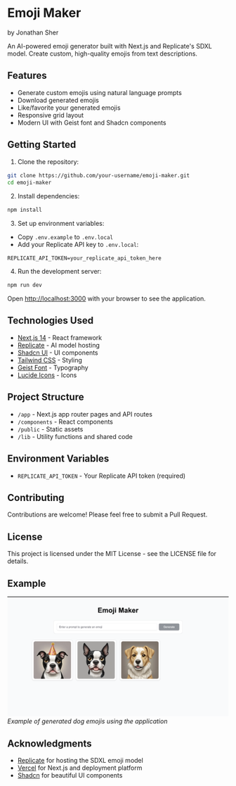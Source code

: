 # Emoji Maker
by Jonathan Sher

An AI-powered emoji generator built with Next.js and Replicate's SDXL model. Create custom, high-quality emojis from text descriptions.

## Features

- Generate custom emojis using natural language prompts
- Download generated emojis
- Like/favorite your generated emojis
- Responsive grid layout
- Modern UI with Geist font and Shadcn components

## Getting Started

1. Clone the repository:
```bash
git clone https://github.com/your-username/emoji-maker.git
cd emoji-maker
```

2. Install dependencies:
```bash
npm install
```

3. Set up environment variables:
- Copy `.env.example` to `.env.local`
- Add your Replicate API key to `.env.local`:
```
REPLICATE_API_TOKEN=your_replicate_api_token_here
```

4. Run the development server:
```bash
npm run dev
```

Open [http://localhost:3000](http://localhost:3000) with your browser to see the application.

## Technologies Used

- [Next.js 14](https://nextjs.org/) - React framework
- [Replicate](https://replicate.com/) - AI model hosting
- [Shadcn UI](https://ui.shadcn.com/) - UI components
- [Tailwind CSS](https://tailwindcss.com/) - Styling
- [Geist Font](https://vercel.com/font) - Typography
- [Lucide Icons](https://lucide.dev/) - Icons

## Project Structure

- `/app` - Next.js app router pages and API routes
- `/components` - React components
- `/public` - Static assets
- `/lib` - Utility functions and shared code

## Environment Variables

- `REPLICATE_API_TOKEN` - Your Replicate API token (required)

## Contributing

Contributions are welcome! Please feel free to submit a Pull Request.

## License

This project is licensed under the MIT License - see the LICENSE file for details.

## Example

![Emoji Maker Demo](public/images/demo.png)
*Example of generated dog emojis using the application*

## Acknowledgments

- [Replicate](https://replicate.com/) for hosting the SDXL emoji model
- [Vercel](https://vercel.com/) for Next.js and deployment platform
- [Shadcn](https://ui.shadcn.com/) for beautiful UI components
